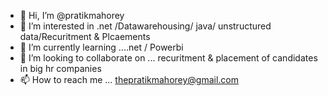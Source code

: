 - 👋 Hi, I’m @pratikmahorey
- 👀 I’m interested in .net /Datawarehousing/ java/ unstructured data/Recuritment & Plcaements
- 🌱 I’m currently learning ....net / Powerbi
- 💞️ I’m looking to collaborate on ... recuritment & placement of candidates in big hr companies
- 📫 How to reach me ... thepratikmahorey@gmail.com

<!---
pratikmahorey/pratikmahorey is a ✨ special ✨ repository because its `README.md` (this file) appears on your GitHub profile.
You can click the Preview link to take a look at your changes.
--->
